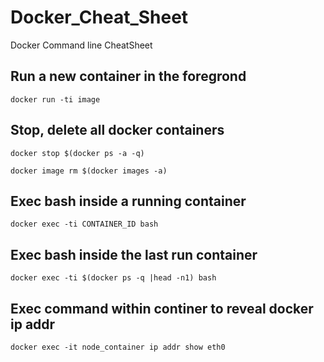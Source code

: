 # Docker_Cheat_Sheet
Docker Command line CheatSheet

## Run a new container in the foregrond
`docker run -ti image`

## Stop, delete all docker containers
`docker stop $(docker ps -a -q)`

`docker image rm $(docker images -a)`

## Exec bash inside a running container
`docker exec -ti CONTAINER_ID bash`

## Exec bash inside the last run container
`docker exec -ti $(docker ps -q |head -n1) bash`

## Exec command within continer to reveal docker ip addr

`docker exec -it node_container ip addr show eth0`
